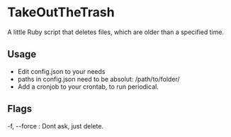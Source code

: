 TakeOutTheTrash
===============

A little Ruby script that deletes files, which are older than a specified time.


Usage
-----
- Edit config.json to your needs
- paths in config.json need to be absolut: /path/to/folder/
- Add a cronjob to your crontab, to run periodical.

Flags
-----
-f, --force : Dont ask, just delete.
